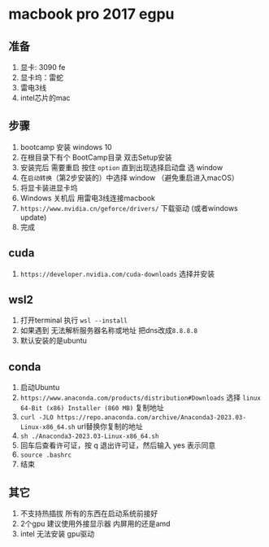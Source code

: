 # macbook pro 2017 egpu

## 准备

1. 显卡: 3090 fe
2. 显卡坞：雷蛇
3. 雷电3线
4. intel芯片的mac

## 步骤

1. bootcamp 安装 windows 10
2. 在根目录下有个 BootCamp目录 双击Setup安装
3. 安装完后 需要重启 按住 `option` 直到出现选择启动盘 选 window
4. 在`启动转换`（第2步安装的）中选择 window （避免重启进入macOS）
5. 将显卡装进显卡坞
6. Windows 关机后 用雷电3线连接macbook
7. `https://www.nvidia.cn/geforce/drivers/` 下载驱动 (或者windows update)
8. 完成


## cuda

1. `https://developer.nvidia.com/cuda-downloads` 选择并安装

## wsl2

1. 打开terminal 执行 `wsl --install`
2. 如果遇到 无法解析服务器名称或地址 把dns改成`8.8.8.8`
3. 默认安装的是ubuntu

## conda

1. 启动Ubuntu
2. `https://www.anaconda.com/products/distribution#Downloads` 选择 `linux 64-Bit (x86) Installer (860 MB)` 复制地址
3. `curl -JLO https://repo.anaconda.com/archive/Anaconda3-2023.03-Linux-x86_64.sh` url替换你复制的地址
4. `sh ./Anaconda3-2023.03-Linux-x86_64.sh`
5. 回车后查看许可证，按 q 退出许可证，然后输入 yes 表示同意
6. `source .bashrc`
7. 结束

## 其它

1. 不支持热插拔 所有的东西在启动系统前接好
2. 2个gpu 建议使用外接显示器 内屏用的还是amd
3. intel 无法安装 gpu驱动

